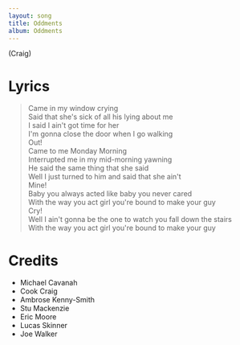 ```yaml
---
layout: song
title: Oddments
album: Oddments
---
```


(Craig)

# Lyrics

> Came in my window crying  
> Said that she's sick of all his lying about me  
> I said I ain't got time for her  
> I'm gonna close the door when I go walking  
> Out!  
> Came to me Monday Morning  
> Interrupted me in my mid-morning yawning  
> He said the same thing that she said  
> Well I just turned to him and said that she ain't  
> Mine!  
> Baby you always acted like baby you never cared  
> With the way you act girl you're bound to make your guy  
> Cry!  
> Well I ain't gonna be the one to watch you fall down the stairs  
> With the way you act girl you're bound to make your guy  

# Credits

* Michael Cavanah
* Cook Craig
* Ambrose Kenny-Smith
* Stu Mackenzie
* Eric Moore
* Lucas Skinner
* Joe Walker
